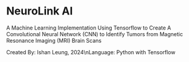 # NeuroLink AI
A Machine Learning Implementation Using Tensorflow to Create A Convolutional Neural Network (CNN) to Identify Tumors from Magnetic Resonance Imaging (MRI) Brain Scans

Created By: Ishan Leung, 2024\nLanguage: Python with Tensorflow
